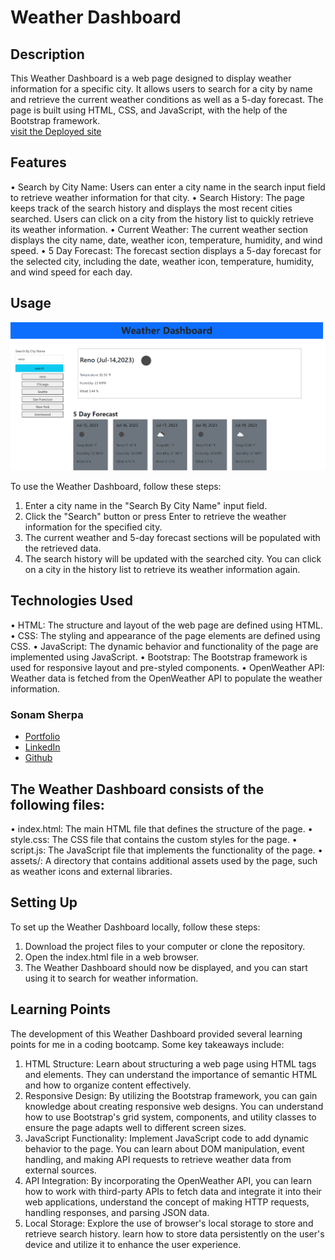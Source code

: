 # Weather Dashboard

## Description

This Weather Dashboard is a web page designed to display weather information for a specific city. It allows users to search for a city by name and retrieve the current weather conditions as well as a 5-day forecast. The page is built using HTML, CSS, and JavaScript, with the help of the Bootstrap framework.
<br>[visit the Deployed site](https://ssherp.github.io/weather-board/)

## Features

•	Search by City Name: Users can enter a city name in the search input field to retrieve weather information for that city.
•	Search History: The page keeps track of the search history and displays the most recent cities searched. Users can click on a city from the history list to quickly retrieve its weather information.
•	Current Weather: The current weather section displays the city name, date, weather icon, temperature, humidity, and wind speed.
•	5 Day Forecast: The forecast section displays a 5-day forecast for the selected city, including the date, weather icon, temperature, humidity, and wind speed for each day.

## Usage

![Calender site screenshot](./assets/images/screenshot-weather-dashboard.png)

To use the Weather Dashboard, follow these steps:
1.	Enter a city name in the "Search By City Name" input field.
2.	Click the "Search" button or press Enter to retrieve the weather information for the specified city.
3.	The current weather and 5-day forecast sections will be populated with the retrieved data.
4.	The search history will be updated with the searched city. You can click on a city in the history list to retrieve its weather information again.

## Technologies Used

•	HTML: The structure and layout of the web page are defined using HTML.
•	CSS: The styling and appearance of the page elements are defined using CSS.
•	JavaScript: The dynamic behavior and functionality of the page are implemented using JavaScript.
•	Bootstrap: The Bootstrap framework is used for responsive layout and pre-styled components.
•	OpenWeather API: Weather data is fetched from the OpenWeather API to populate the weather information.

### Sonam Sherpa 

* [Portfolio](https://ssherp.github.io/portfolio/)
* [LinkedIn](https://www.linkedin.com/in/sonam-sherpa-306559280)
* [Github](https://github.com/ssherp/weather-board/)

## The Weather Dashboard consists of the following files:

•	index.html: The main HTML file that defines the structure of the page.
•	style.css: The CSS file that contains the custom styles for the page.
•	script.js: The JavaScript file that implements the functionality of the page.
•	assets/: A directory that contains additional assets used by the page, such as weather icons and external libraries.

## Setting Up 

To set up the Weather Dashboard locally, follow these steps:
1.	Download the project files to your computer or clone the repository.
2.	Open the index.html file in a web browser.
3.	The Weather Dashboard should now be displayed, and you can start using it to search for weather information.

## Learning Points

The development of this Weather Dashboard provided several learning points for me in a coding bootcamp. Some key takeaways include:
1.	HTML Structure: Learn about structuring a web page using HTML tags and elements. They can understand the importance of semantic HTML and how to organize content effectively.
2.	Responsive Design: By utilizing the Bootstrap framework, you can gain knowledge about creating responsive web designs. You can understand how to use Bootstrap's grid system, components, and utility classes to ensure the page adapts well to different screen sizes.
3.	JavaScript Functionality: Implement JavaScript code to add dynamic behavior to the page. You can learn about DOM manipulation, event handling, and making API requests to retrieve weather data from external sources.
4.	API Integration: By incorporating the OpenWeather API, you can learn how to work with third-party APIs to fetch data and integrate it into their web applications, understand the concept of making HTTP requests, handling responses, and parsing JSON data.
5.	Local Storage: Explore the use of browser's local storage to store and retrieve search history. learn how to store data persistently on the user's device and utilize it to enhance the user experience.

